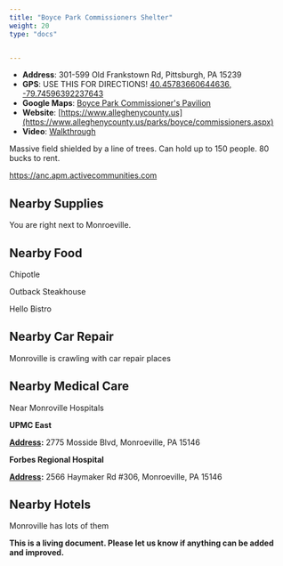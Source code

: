 ```yaml
---
title: "Boyce Park Commissioners Shelter"
weight: 20
type: "docs"


---
```


- **Address**: 301-599 Old Frankstown Rd, Pittsburgh, PA 15239
- **GPS**: USE THIS FOR DIRECTIONS!  [40.45783660644636, -79.74596392237643](https://goo.gl/maps/3zNhj64UswPz3RCV7)
- **Google Maps**: [Boyce Park Commissioner's Pavilion](https://goo.gl/maps/4U3DVuSqwNLWi3kz8)
- **Website**: [https://www.alleghenycounty.us](https://www.alleghenycounty.us/parks/boyce/commissioners.aspx)
- **Video**: [Walkthrough](https://www.youtube.com/watch?v=bcycnxE5T2k)

Massive field shielded by a line of trees. Can hold up to 150 people. 80 bucks to rent.

https://anc.apm.activecommunities.com

## Nearby Supplies

You are right next to Monroeville. 

## Nearby Food

Chipotle

Outback Steakhouse

Hello Bistro

## Nearby Car Repair

Monroville is crawling with car repair places

## Nearby Medical Care

Near Monroville Hospitals

**UPMC East** 

**[Address](https://www.google.com/search?rlz=1C1ONGR_enUS1014US1014&sxsrf=AJOqlzUGK6_-0lWk-zbeKUacHKM01jRyyA:1673317090112&q=upmc+east+address&ludocid=5057715098200932755&sa=X&ved=2ahUKEwj-mIL297v8AhUULFkFHZUCC6sQ6BN6BQiDARAC):** 2775 Mosside Blvd, Monroeville, PA 15146

**Forbes Regional Hospital**

**[Address](https://www.google.com/search?rlz=1C1ONGR_enUS1014US1014&cs=1&sxsrf=AJOqlzX5HcpUre3i2ksXGPfX-EfzLaMD9A:1673317226167&q=forbes+regional+hospital+address&ludocid=14595598759589574083&sa=X&ved=2ahUKEwiA2dG2-Lv8AhWVFlkFHcKcA8UQ6BN6BAgPEAI):** 2566 Haymaker Rd #306, Monroeville, PA 15146

## Nearby Hotels

Monroville has lots of them



**This is a living document. Please let us know if anything can be added and improved.** 
